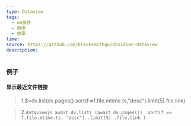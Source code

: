 ```yaml
---
type: Dataview
tags:
  - ob插件
  - 程序
  - 效率
time: 
source: https://github.com/blacksmithgu/obsidian-dataview
description:
---
```

### 例子
#### 显示最近文件链接
>1.$=dv.list(dv.pages().sort(f=>f.file.mtime.ts,"desc").limit(5).file.link)

>2.``dataviewjs
await dv.list(
  (await dv.pages())
    .sort(f => f.file.mtime.ts, "desc")
    .limit(5)
    .file.link
)
``

